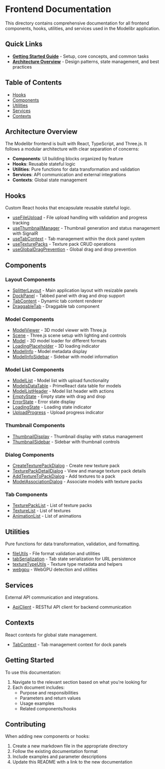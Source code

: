 # Frontend Documentation

This directory contains comprehensive documentation for all frontend components, hooks, utilities, and services used in the Modelibr application.

## Quick Links

- **[Getting Started Guide](./GETTING_STARTED.md)** - Setup, core concepts, and common tasks
- **[Architecture Overview](./ARCHITECTURE.md)** - Design patterns, state management, and best practices

## Table of Contents

- [Hooks](#hooks)
- [Components](#components)
- [Utilities](#utilities)
- [Services](#services)
- [Contexts](#contexts)

## Architecture Overview

The Modelibr frontend is built with React, TypeScript, and Three.js. It follows a modular architecture with clear separation of concerns:

- **Components**: UI building blocks organized by feature
- **Hooks**: Reusable stateful logic
- **Utilities**: Pure functions for data transformation and validation
- **Services**: API communication and external integrations
- **Contexts**: Global state management

## Hooks

Custom React hooks that encapsulate reusable stateful logic.

- [useFileUpload](./hooks/useFileUpload.md) - File upload handling with validation and progress tracking
- [useThumbnailManager](./hooks/useThumbnailManager.md) - Thumbnail generation and status management with SignalR
- [useTabContext](./hooks/useTabContext.md) - Tab management within the dock panel system
- [useTexturePacks](./hooks/useTexturePacks.md) - Texture pack CRUD operations
- [useGlobalDragPrevention](./hooks/useGlobalDragPrevention.md) - Global drag and drop prevention

## Components

### Layout Components

- [SplitterLayout](./components/SplitterLayout.md) - Main application layout with resizable panels
- [DockPanel](./components/DockPanel.md) - Tabbed panel with drag and drop support
- [TabContent](./components/TabContent.md) - Dynamic tab content renderer
- [DraggableTab](./components/DraggableTab.md) - Draggable tab component

### Model Components

- [ModelViewer](./components/ModelViewer.md) - 3D model viewer with Three.js
- [Scene](./components/Scene.md) - Three.js scene setup with lighting and controls
- [Model](./components/Model.md) - 3D model loader for different formats
- [LoadingPlaceholder](./components/LoadingPlaceholder.md) - 3D loading indicator
- [ModelInfo](./components/ModelInfo.md) - Model metadata display
- [ModelInfoSidebar](./components/ModelInfoSidebar.md) - Sidebar with model information

### Model List Components

- [ModelList](./components/ModelList.md) - Model list with upload functionality
- [ModelsDataTable](./components/ModelsDataTable.md) - PrimeReact data table for models
- [ModelListHeader](./components/ModelListHeader.md) - Model list header with actions
- [EmptyState](./components/EmptyState.md) - Empty state with drag and drop
- [ErrorState](./components/ErrorState.md) - Error state display
- [LoadingState](./components/LoadingState.md) - Loading state indicator
- [UploadProgress](./components/UploadProgress.md) - Upload progress indicator

### Thumbnail Components

- [ThumbnailDisplay](./components/ThumbnailDisplay.md) - Thumbnail display with status management
- [ThumbnailSidebar](./components/ThumbnailSidebar.md) - Sidebar with thumbnail controls

### Dialog Components

- [CreateTexturePackDialog](./components/CreateTexturePackDialog.md) - Create new texture pack
- [TexturePackDetailDialog](./components/TexturePackDetailDialog.md) - View and manage texture pack details
- [AddTextureToPackDialog](./components/AddTextureToPackDialog.md) - Add textures to a pack
- [ModelAssociationDialog](./components/ModelAssociationDialog.md) - Associate models with texture packs

### Tab Components

- [TexturePackList](./components/TexturePackList.md) - List of texture packs
- [TextureList](./components/TextureList.md) - List of textures
- [AnimationList](./components/AnimationList.md) - List of animations

## Utilities

Pure functions for data transformation, validation, and formatting.

- [fileUtils](./utils/fileUtils.md) - File format validation and utilities
- [tabSerialization](./utils/tabSerialization.md) - Tab state serialization for URL persistence
- [textureTypeUtils](./utils/textureTypeUtils.md) - Texture type metadata and helpers
- [webgpu](./utils/webgpu.md) - WebGPU detection and utilities

## Services

External API communication and integrations.

- [ApiClient](./services/ApiClient.md) - RESTful API client for backend communication

## Contexts

React contexts for global state management.

- [TabContext](./contexts/TabContext.md) - Tab management context for dock panels

## Getting Started

To use this documentation:

1. Navigate to the relevant section based on what you're looking for
2. Each document includes:
   - Purpose and responsibilities
   - Parameters and return values
   - Usage examples
   - Related components/hooks

## Contributing

When adding new components or hooks:

1. Create a new markdown file in the appropriate directory
2. Follow the existing documentation format
3. Include examples and parameter descriptions
4. Update this README with a link to the new documentation
